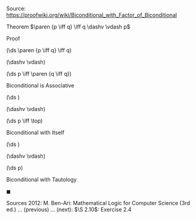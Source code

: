 # 

Source: https://proofwiki.org/wiki/Biconditional_with_Factor_of_Biconditional

Theorem
$\paren {p \iff q} \iff q \dashv \vdash p$


Proof













\(\ds \paren {p \iff q} \iff q\)

\(\dashv \vdash\)







\(\ds p \iff \paren {q \iff q}\)





Biconditional is Associative














\(\ds \)

\(\dashv \vdash\)







\(\ds p \iff \top\)





Biconditional with Itself














\(\ds \)

\(\dashv \vdash\)







\(\ds p\)





Biconditional with Tautology



$\blacksquare$


Sources
2012: M. Ben-Ari: Mathematical Logic for Computer Science (3rd ed.) ... (previous) ... (next): $\S 2.10$: Exercise $2.4$




